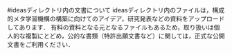 #ideasディレクトリ内の文書について
ideasディレクトリ内のファイルは，構成的メタ学習機構の構築に向けてのアイデア，研究発表などの資料をアップロードしてあります．
有料の資料となる元となるファイルもあるため，取り扱いは個人的な複製にとどめ，公的な書類（特許出願文書など）に関しては，正式な公開文書をご利用ください．
